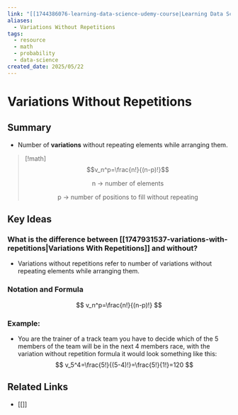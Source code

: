 ```yaml
---
link: "[[1744386076-learning-data-science-udemy-course|Learning Data Science Udemy Course]]"
aliases:
  - Variations Without Repetitions
tags:
  - resource
  - math
  - probability
  - data-science
created_date: 2025/05/22
---
```

# Variations Without Repetitions
## Summary
- Number of **variations** without repeating elements while arranging them.

>[!math] 
> $$v_n^p=\frac{n!}{(n-p)!}$$
> <p style="text-align:center"> n -> number of elements </p>
> <p style="text-align:center"> p -> number of positions to fill without repeating </p>
## Key Ideas
### What is the difference between [[1747931537-variations-with-repetitions|Variations With Repetitions]] and without?
- Variations without repetitions refer to number of variations without repeating elements while arranging them.
### Notation and Formula
$$
v_n^p=\frac{n!}{(n-p)!}
$$
### Example:
- You are the trainer of a track team you have to decide which of the 5 members of the team will be in the next 4 members race, with the variation without repetition formula it would look something like this:
$$
v_5^4=\frac{5!}{(5-4)!}=\frac{5!}{1!}=120
$$
## Related Links
- [[]]
